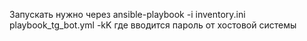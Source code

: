 Запускать нужно через ansible-playbook -i inventory.ini playbook_tg_bot.yml -kK где вводится пароль от хостовой системы
